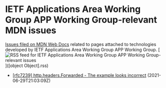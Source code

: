 # IETF Applications Area Working Group APP Working Group-relevant MDN issues

[Issues filed on MDN Web Docs](https://github.com/mdn/content/issues) related to pages attached to technologies developed by IETF Applications Area Working Group APP Working Group. [![RSS feed for IETF Applications Area Working Group APP Working Group-relevant issues](https://www.w3.org/QA/2007/04/feed_icon)]([object Object].rss)

* [[rfc7239] http.headers.Forwarded - The example looks incorrect](https://github.com/mdn/content/issues/6470) (2021-06-29T21:03:09Z)
  
